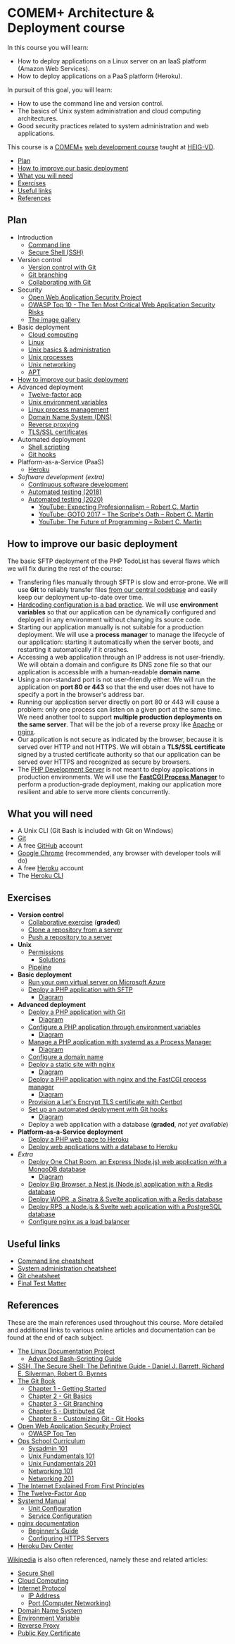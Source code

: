 # COMEM+ Architecture & Deployment course

In this course you will learn:

* How to deploy applications on a Linux server on an IaaS platform (Amazon Web Services).
* How to deploy applications on a PaaS platform (Heroku).

In pursuit of this goal, you will learn:

* How to use the command line and version control.
* The basics of Unix system administration and cloud computing architectures.
* Good security practices related to system administration and web applications.

This course is a [COMEM+][comem] [web development course][comem-webdev] taught at [HEIG-VD][heig].

<!-- START doctoc generated TOC please keep comment here to allow auto update -->
<!-- DON'T EDIT THIS SECTION, INSTEAD RE-RUN doctoc TO UPDATE -->

- [Plan](#plan)
- [How to improve our basic deployment](#how-to-improve-our-basic-deployment)
- [What you will need](#what-you-will-need)
- [Exercises](#exercises)
- [Useful links](#useful-links)
- [References](#references)

<!-- END doctoc generated TOC please keep comment here to allow auto update -->



## Plan

* Introduction
  * [Command line](https://mediacomem.github.io/comem-archidep/2021-2022/subjects/cli?home=MediaComem%2Fcomem-archidep%23readme)
  * [Secure Shell (SSH)](https://mediacomem.github.io/comem-archidep/2021-2022/subjects/ssh?home=MediaComem%2Fcomem-archidep%23readme)
* Version control
  * [Version control with Git](https://mediacomem.github.io/comem-archidep/2021-2022/subjects/git?home=MediaComem%2Fcomem-archidep%23readme)
  * [Git branching](https://mediacomem.github.io/comem-archidep/2021-2022/subjects/git-branching?home=MediaComem%2Fcomem-archidep%23readme)
  * [Collaborating with Git](https://mediacomem.github.io/comem-archidep/2021-2022/subjects/git-collaborating?home=MediaComem%2Fcomem-archidep%23readme)
* Security
  * [Open Web Application Security Project][owasp]
  * [OWASP Top 10 - The Ten Most Critical Web Application Security Risks][owasp-top10]
  * [The image gallery](./ex/security-gallery.md)
* Basic deployment
  * [Cloud computing](https://mediacomem.github.io/comem-archidep/2021-2022/subjects/cloud?home=MediaComem%2Fcomem-archidep%23readme)
  * [Linux](https://mediacomem.github.io/comem-archidep/2021-2022/subjects/linux?home=MediaComem%2Fcomem-archidep%23readme)
  * [Unix basics & administration](https://mediacomem.github.io/comem-archidep/2021-2022/subjects/unix-admin?home=MediaComem%2Fcomem-archidep%23readme)
  * [Unix processes](https://mediacomem.github.io/comem-archidep/2021-2022/subjects/unix-processes?home=MediaComem%2Fcomem-archidep%23readme)
  * [Unix networking](https://mediacomem.github.io/comem-archidep/2021-2022/subjects/unix-networking?home=MediaComem%2Fcomem-archidep%23readme)
  * [APT](https://mediacomem.github.io/comem-archidep/2021-2022/subjects/apt?home=MediaComem%2Fcomem-archidep%23readme)
* [How to improve our basic deployment](#how-to-improve-our-basic-deployment)
* Advanced deployment
  * [Twelve-factor app][12factor]
  * [Unix environment variables](https://mediacomem.github.io/comem-archidep/2021-2022/subjects/unix-env-vars?home=MediaComem%2Fcomem-archidep%23readme)
  * [Linux process management](https://mediacomem.github.io/comem-archidep/2021-2022/subjects/linux-process-management?home=MediaComem%2Fcomem-archidep%23readme)
  * [Domain Name System (DNS)](https://mediacomem.github.io/comem-archidep/2021-2022/subjects/dns?home=MediaComem%2Fcomem-archidep%23readme)
  * [Reverse proxying](https://mediacomem.github.io/comem-archidep/2021-2022/subjects/reverse-proxy?home=MediaComem%2Fcomem-archidep%23readme)
  * [TLS/SSL certificates](https://mediacomem.github.io/comem-archidep/2021-2022/subjects/ssl?home=MediaComem%2Fcomem-archidep%23readme)
* Automated deployment
  * [Shell scripting](https://mediacomem.github.io/comem-archidep/2021-2022/subjects/shell-scripting?home=MediaComem%2Fcomem-archidep%23readme)
  * [Git hooks](https://mediacomem.github.io/comem-archidep/2021-2022/subjects/git-hooks?home=MediaComem%2Fcomem-archidep%23readme)
* Platform-as-a-Service (PaaS)
  * [Heroku](https://mediacomem.github.io/comem-archidep/2021-2022/subjects/heroku?home=MediaComem%2Fcomem-archidep%23readme)
* *Software development (extra)*
  * [Continuous software development](https://mediacomem.github.io/comem-archidep/2021-2022/subjects/continuous?home=MediaComem%2Fcomem-archidep%23readme)
  * [Automated testing (2018)](https://mediacomem.github.io/comem-archidep/2021-2022/subjects/automated-testing?home=MediaComem%2Fcomem-archidep%23readme)
  * [Automated testing (2020)](https://mediacomem.github.io/comem-archioweb/2021-2022/subjects/automated-testing/?home=MediaComem%2Fcomem-archioweb%23readme#1)
    * [YouTube: Expecting Profesionnalism – Robert C. Martin](https://youtu.be/BSaAMQVq01E)
    * [YouTube: GOTO 2017 – The Scribe's Oath – Robert C. Martin](https://youtu.be/Tng6Fox8EfI)
    * [YouTube: The Future of Programming – Robert C. Martin](https://youtu.be/ecIWPzGEbFc)



## How to improve our basic deployment

The basic SFTP deployment of the PHP TodoList has several flaws which we will
fix during the rest of the course:

* Transfering files manually through SFTP is slow and error-prone. We will use
  **Git** to reliably transfer files [from our central
  codebase][12factor-codebase] and easily keep our deployment up-to-date over
  time.
* [Hardcoding configuration is a bad practice][12factor-config]. We will use
  **environment variables** so that our application can be dynamically
  configured and deployed in any environment without changing its source code.
* Starting our application manually is not suitable for a production deployment.
  We will use a **process manager** to manage the lifecycle of our application:
  starting it automatically when the server boots, and restarting it
  automatically if it crashes.
* Accessing a web application through an IP address is not user-friendly. We
  will obtain a domain and configure its DNS zone file so that our application
  is accessible with a human-readable **domain name**.
* Using a non-standard port is not user-friendly either. We will run the
  application on **port 80 or 443** so that the end user does not have to
  specify a port in the browser's address bar.
* Running our application server directly on port 80 or 443 will cause a
  problem: only one process can listen on a given port at the same time. We need
  another tool to support **multiple production deployments on the same
  server**. That will be the job of a reverse proxy like [Apache][apache] or
  [nginx][nginx].
* Our application is not secure as indicated by the browser, because it is
  served over HTTP and not HTTPS. We will obtain a **TLS/SSL certificate**
  signed by a trusted certificate authority so that our application can be
  served over HTTPS and recognized as secure by browsers.
* The [PHP Development Server][php-dev-server] is not meant to deploy
  applications in production environments. We will use the [**FastCGI Process
  Manager**][php-fpm] to perform a production-grade deployment, making our
  application more resilient and able to serve more clients concurrently.



## What you will need

* A Unix CLI (Git Bash is included with Git on Windows)
* [Git][git-downloads]
* A free [GitHub][github] account
* [Google Chrome][chrome] (recommended, any browser with developer tools will do)
* A free [Heroku][heroku] account
* The [Heroku CLI][heroku-cli]



## Exercises

* **Version control**
  * [Collaborative exercise](https://github.com/MediaComem/comem-archidep-php-todo-exercise) (**graded**)
  * [Clone a repository from a server](ex/git-clone-from-server.md)
  * [Push a repository to a server](ex/git-push-to-server.md)
* **Unix**
  * [Permissions](ex/unix-permissions.md)
    * [Solutions](ex/unix-permissions-solutions.md)
  * [Pipeline](ex/unix-pipeline.md)
* **Basic deployment**
  * [Run your own virtual server on Microsoft Azure](ex/azure-setup.md)
  * [Deploy a PHP application with SFTP](ex/sftp-deployment.md)
    * [Diagram](ex/sftp-deployment.pdf)
* **Advanced deployment**
  * [Deploy a PHP application with Git](ex/git-clone-deployment.md)
    * [Diagram](ex/git-clone-deployment.pdf)
  * [Configure a PHP application through environment variables](ex/config-through-environment.md)
    * [Diagram](ex/config-through-environment.pdf)
  * [Manage a PHP application with systemd as a Process Manager](ex/systemd-deployment.md)
    * [Diagram](ex/systemd-deployment.pdf)
  * [Configure a domain name](ex/dns-configuration.md)
  * [Deploy a static site with nginx](ex/nginx-static-deployment.md)
    * [Diagram](ex/nginx-static-deployment.pdf)
  * [Deploy a PHP application with nginx and the FastCGI process manager](ex/nginx-php-fpm-deployment.md)
    * [Diagram](ex/nginx-php-fpm-deployment.pdf)
  * [Provision a Let's Encrypt TLS certificate with Certbot](ex/certbot-deployment.md)
  * [Set up an automated deployment with Git hooks](ex/git-automated-deployment.md)
    * [Diagram](ex/git-automated-deployment.pdf)
  * Deploy a web application with a database (**graded**, *not yet available*)
* **Platform-as-a-Service deployment**
  * [Deploy a PHP web page to Heroku](https://github.com/MediaComem/php-hello-world-form)
  * [Deploy web applications with a database to Heroku](ex/heroku-deployment.md)
* *Extra*
  * [Deploy One Chat Room, an Express (Node.js) web application with a MongoDB database](ex/one-chat-room-deployment.md)
    * [Diagram](ex/end-result.pdf)
  * [Deploy Big Browser, a Nest.js (Node.js) application with a Redis database](ex/big-browser-deployment.md)
  * [Deploy WOPR, a Sinatra & Svelte application with a Redis database](ex/wopr-deployment.md)
  * [Deploy RPS, a Node.js & Svelte web application with a PostgreSQL database](ex/rps-deployment.md)
  * [Configure nginx as a load balancer](ex/load-balancing-deployment.md)



## Useful links

* [Command line cheatsheet](CLI-CHEATSHEET.md)
* [System administration cheatsheet](SYSADMIN-CHEATSHEET.md)
* [Git cheatsheet][git-cheatsheet]
* [Final Test Matter](TEST-MATTER.md)



## References

These are the main references used throughout this course. More detailed and
additional links to various online articles and documentation can be found at
the end of each subject.

* [The Linux Documentation Project](https://tldp.org)
  * [Advanced Bash-Scripting Guide](https://tldp.org/LDP/abs/html/)
* [SSH, The Secure Shell: The Definitive Guide - Daniel J. Barrett, Richard E. Silverman, Robert G. Byrnes](https://books.google.ch/books/about/SSH_The_Secure_Shell_The_Definitive_Guid.html?id=9FSaScltd-kC&redir_esc=y)
* [The Git Book](https://git-scm.com/book)
  * [Chapter 1 - Getting Started](https://git-scm.com/book/en/v2/Getting-Started-About-Version-Control)
  * [Chapter 2 - Git Basics](https://git-scm.com/book/en/v2/Git-Basics-Getting-a-Git-Repository)
  * [Chapter 3 - Git Branching](https://git-scm.com/book/en/v2/Git-Branching-Branches-in-a-Nutshell)
  * [Chapter 5 - Distributed Git](https://git-scm.com/book/en/v2/Distributed-Git-Distributed-Workflows)
  * [Chapter 8 - Customizing Git - Git Hooks](https://git-scm.com/book/en/v2/Customizing-Git-Git-Hooks)
* [Open Web Application Security Project](https://www.owasp.org)
  * [OWASP Top Ten](https://owasp.org/www-project-top-ten/)
* [Ops School Curriculum](https://www.opsschool.org)
  * [Sysadmin 101](https://www.opsschool.org/sysadmin_101.html)
  * [Unix Fundamentals 101](https://www.opsschool.org/unix_101.html)
  * [Unix Fundamentals 201](https://www.opsschool.org/unix_201.html)
  * [Networking 101](https://www.opsschool.org/networking_101.html)
  * [Networking 201](https://www.opsschool.org/networking_201.html)
* [The Internet Explained From First Principles](https://ef1p.com/internet)
* [The Twelve-Factor App](https://12factor.net)
* [Systemd Manual](https://www.freedesktop.org/software/systemd/man/)
  * [Unit Configuration](https://www.freedesktop.org/software/systemd/man/systemd.unit.html)
  * [Service Configuration](https://www.freedesktop.org/software/systemd/man/systemd.service.html)
* [nginx documentation](http://nginx.org/en/docs/)
  * [Beginner's Guide](http://nginx.org/en/docs/beginners_guide.html)
  * [Configuring HTTPS Servers](http://nginx.org/en/docs/http/configuring_https_servers.html)
* [Heroku Dev Center](https://devcenter.heroku.com)

[Wikipedia](https://www.wikipedia.org) is also often referenced, namely these
and related articles:

* [Secure Shell](https://en.wikipedia.org/wiki/Secure_Shell)
* [Cloud Computing](https://en.wikipedia.org/wiki/Cloud_computing)
* [Internet Protocol](https://en.wikipedia.org/wiki/Internet_Protocol)
  * [IP Address](https://en.wikipedia.org/wiki/IP_address)
  * [Port (Computer Networking)](https://en.wikipedia.org/wiki/Port_(computer_networking))
* [Domain Name System](https://en.wikipedia.org/wiki/Domain_Name_System)
* [Environment Variable](https://en.wikipedia.org/wiki/Environment_variable)
* [Reverse Proxy](https://en.wikipedia.org/wiki/Reverse_proxy)
* [Public Key Certificate](https://en.wikipedia.org/wiki/Public_key_certificate)



[12factor]: https://12factor.net
[12factor-codebase]: https://12factor.net/codebase
[12factor-config]: https://12factor.net/config
[apache]: https://httpd.apache.org
[chrome]: https://www.google.com/chrome/
[comem]: http://www.heig-vd.ch/comem
[comem-webdev]: https://github.com/MediaComem/comem-webdev
[git-cheatsheet]: https://github.com/MediaComem/comem-webdev/blob/master/GIT-CHEATSHEET.md
[git-downloads]: https://git-scm.com/downloads
[github]: https://github.com
[heroku]: https://www.heroku.com/home
[heroku-cli]: https://devcenter.heroku.com/articles/heroku-cli
[heig]: http://www.heig-vd.ch
[nginx]: https://www.nginx.com
[owasp]: https://www.owasp.org
[owasp-top10]: https://owasp.org/www-project-top-ten/
[php-dev-server]: https://www.php.net/manual/en/features.commandline.webserver.php
[php-fpm]: https://www.php.net/manual/en/install.fpm.php
